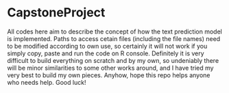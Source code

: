 # CapstoneProject

All codes here aim to describe the concept of how the text prediction model is implemented.
Paths to access cetain files (including the file names) need to be modified according to own use, so certainly it will not work if you simply copy, paste and run the code on R console.
Definitely it is very difficult to build everything on scratch and by my own, so undeniably there will be minor similarities to some other works around, and I have tried my very best to build my own pieces.
Anyhow, hope this repo helps anyone who needs help. Good luck!
